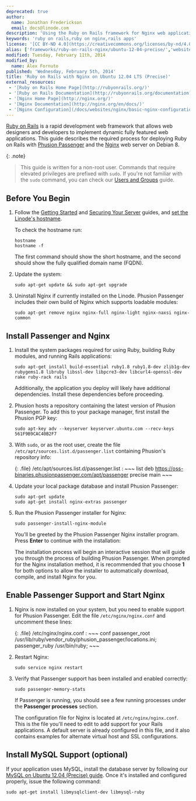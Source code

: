 ```yaml
---
deprecated: true
author:
  name: Jonathan Frederickson
  email: docs@linode.com
description: 'Using the Ruby on Rails framework for Nginx web applications on Ubuntu 12.04'
keywords: 'ruby on rails,ruby on nginx,rails apps'
license: '[CC BY-ND 4.0](https://creativecommons.org/licenses/by-nd/4.0)'
alias: ['frameworks/ruby-on-rails-nginx/ubuntu-12-04-precise/','websites/ror/ruby-on-rails-with-nginx-on-ubuntu-12-04-precise/index.cfm/','websites/ror/ruby-on-rails-with-nginx-on-ubuntu-12-04-precise/']
modified: Tuesday, February 11th, 2014
modified_by:
  name: Alex Fornuto
published: 'Wednesday, February 5th, 2014'
title: 'Ruby on Rails with Nginx on Ubuntu 12.04 LTS (Precise)'
external_resources:
 - '[Ruby on Rails Home Page](http://rubyonrails.org/)'
 - '[Ruby on Rails Documentation](http://rubyonrails.org/documentation)'
 - '[Nginx Home Page](http://nginx.org/)'
 - '[Nginx Documentation](http://nginx.org/en/docs/)'
 - '[Nginx Configuration](/docs/websites/nginx/basic-nginx-configuration)'
---
```


[Ruby on Rails](http://rubyonrails.org/) is a rapid development web framework that allows web designers and developers to implement dynamic fully featured web applications. This guide describes the required process for deploying Ruby on Rails with [Phusion Passenger](https://www.phusionpassenger.com/) and the [Nginx](https://www.nginx.com/) web server on Debian 8.

{: .note}
>
>This guide is written for a non-root user. Commands that require elevated privileges are prefixed with `sudo`. If you're not familiar with the `sudo` command, you can check our [Users and Groups](/docs/tools-reference/linux-users-and-groups) guide.


## Before You Begin

1.  Follow the [Getting Started](/docs/getting-started) and [Securing Your Server](/docs/security/securing-your-server) guides, and [set the Linode's hostname](/docs/getting-started#setting-the-hostname).

    To check the hostname run:

        hostname
        hostname -f

    The first command should show the short hostname, and the second should show the fully qualified domain name (FQDN).

2.  Update the system:

        sudo apt-get update && sudo apt-get upgrade

3.  Uninstall Nginx if currently installed on the Linode. Phusion Passenger includes their own build of Nginx which supports loadable modules:

        sudo apt-get remove nginx nginx-full nginx-light nginx-naxsi nginx-common


## Install Passenger and Nginx

1.  Install the system packages required for using Ruby, building Ruby modules, and running Rails applications:

        sudo apt-get install build-essential ruby1.8 ruby1.8-dev zlib1g-dev rubygems1.8 libruby libssl-dev libpcre3-dev libcurl4-openssl-dev rake ruby-rack rails

    Additionally, the application you deploy will likely have additional dependencies. Install these dependencies before proceeding.

2.  Phusion hosts a repository containing the latest version of Phusion Passenger. To add this to your package manager, first install the Phusion PGP key:

        sudo apt-key adv --keyserver keyserver.ubuntu.com --recv-keys 561F9B9CAC40B2F7

3.  With `sudo`, or as the root user, create the file `/etc/apt/sources.list.d/passenger.list` containing Phusion's repository info:

    {: .file}
    /etc/apt/sources.list.d/passenger.list
    :   ~~~ list
        deb https://oss-binaries.phusionpassenger.com/apt/passenger precise main
        ~~~

4.  Update your local package database and install Phusion Passenger:

        sudo apt-get update
        sudo apt-get install nginx-extras passenger

5.  Run the Phusion Passenger installer for Nginx:

        sudo passenger-install-nginx-module

    You'll be greeted by the Phusion Passenger Nginx installer program. Press **Enter** to continue with the installation:

    The installation process will begin an interactive session that will guide you through the process of building Phusion Passenger. When prompted for the Nginx installation method, it is recommended that you choose **1** for both options to allow the installer to automatically download, compile, and install Nginx for you.


## Enable Passenger Support and Start Nginx

1.  Nginx is now installed on your system, but you need to enable support for Phusion Passenger. Edit the file `/etc/nginx/nginx.conf` and uncomment these lines:

    {: .file}
    /etc/nginx/nginx.conf
    :   ~~~ conf
        passenger_root /usr/lib/ruby/vendor_ruby/phusion_passenger/locations.ini;
        passenger_ruby /usr/bin/ruby;
        ~~~

2.  Restart Nginx:

        sudo service nginx restart

3.  Verify that Passenger support has been installed and enabled correctly:

        sudo passenger-memory-stats

    If Passenger is running, you should see a few running processes under the **Passenger processes** section.

    The configuration file for Nginx is located at `/etc/nginx/nginx.conf`. This is the file you'll need to edit to add support for your Rails applications. A default server is already configured in this file, and it also contains examples for alternate virtual host and SSL configurations.


## Install MySQL Support (optional)

If your application uses MySQL, install the database server by following our [MySQL on Ubuntu 12.04 (Precise) guide](/docs/databases/mysql/deploy-mysql-relational-databases-on-ubuntu-12-04-precise-pangolin). Once it's installed and configured properly, issue the following command:

    sudo apt-get install libmysqlclient-dev libmysql-ruby 